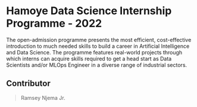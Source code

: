 # Hamoye Data Science Internship Programme - 2022
The open-admission programme presents the most efficient, cost-effective introduction to much needed skills to build a career in Artificial Intelligence and Data Science.
The programme features real-world projects through which interns can acquire skills required to get a head start as Data Scientists and/or MLOps Engineer in a diverse range of industrial sectors.

## Contributor
> Ramsey Njema Jr.

